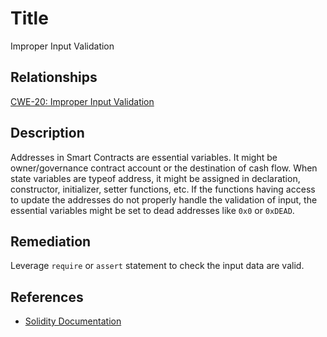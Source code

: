 # Title
Improper Input Validation

## Relationships
[CWE-20: Improper Input Validation](https://cwe.mitre.org/data/definitions/20.html)

## Description
Addresses in Smart Contracts are essential variables. It might be owner/governance contract account or the destination of cash flow. When state variables are typeof address, it might be assigned in declaration, constructor, initializer, setter functions, etc. If the functions having access to update the addresses do not properly handle the validation of input, the essential variables might be set to dead addresses like `0x0` or `0xDEAD`.

## Remediation
Leverage `require` or `assert` statement to check the input data are valid.

## References
* [Solidity Documentation](https://docs.soliditylang.org/en/latest/introduction-to-smart-contracts.html#index-8)
